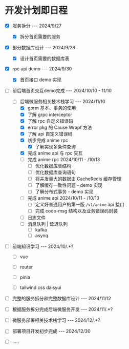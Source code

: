 # 开发计划即日程

- [x] 服务拆分 --- 2024/9/27
  
  - [x] 拆分首页需要的服务
- [x] 部分数据库设计 --- 2024/9/28
  
  - [x] 设计首页需要的数据库表
- [x] rpc api demo --- 2024/9/30
  
  - [x] 首页接口 demo 实现
- [ ] 前后端首页交互demo完成 --- 2024/10/10 - 11/10
  - [ ] 后端微服务相关技术栈学习 --- 2024/11/10
    - [x] gorm 基本、事务的使用
    - [x] 了解 grpc interceptor
    - [x] 了解 rpc 自定义错误码
    - [x] error pkg 的 Cause Wrapf 方法
    - [x] 了解 api 自定义错误码
    - [x] 初步完成 anime rpc
      - [x] 了解实现多条件查询
    - [x] 完成 anime api 与 rpc 交互
    - [ ] 完成 anime rpc 2024/10/11 - /10/13
      - [ ] 优化数据库表结构
      - [ ] 优化数据库查询语句
      - [ ] 将并发量大的数据由 CacheRedis 缓存管理
      - [ ] 了解缓存一致性问题 - demo 实现
      - [ ] 了解分布式事务 - demo 实现
    - [ ] 完成 anime api 2024/10/11 - /10/13
      - [ ] 定义好普通用户的第一版 `/v1/anime` api 接口
      - [ ] 完成 code-msg 结构以及业务错误码封装
    - [ ] 日志文件
    - [ ] 消息队列 | 延迟队列
      - [ ] kafka
      - [ ] asynq
- [ ] 前端知识学习 --- 2024/10/.*?

  - [ ] vue

  - [ ] router

  - [ ] pinia

  - [ ] tailwind css daisyui
- [ ] 完整的服务拆分和完整数据库设计 --- 2024/11/12
- [ ] 根据服务拆分完成后端微服务开发 --- 2024/11/.*?
- [ ] 微服务部署相关技术栈学习 --- 2024/12/.*?
- [ ] 部署项目开发初步完成 --- 2024/12/30
- [ ] .....
